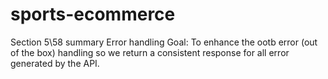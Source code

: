 # sports-ecommerce

Section 5\58 summary
Error handling
Goal:
To enhance the ootb error (out of the box) handling
so we return a consistent response for all error
generated by the API.


